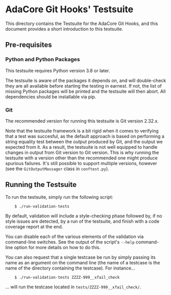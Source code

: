 # AdaCore Git Hooks' Testsuite

This directory contains the Testsuite for the AdaCore Git Hooks,
and this document provides a short introduction to this testsuite.

## Pre-requisites

### Python and Python Packages

This testsuite requires Python version 3.8 or later.

The testsuite is aware of the packages it depends on, and will
double-check they are all available before starting the testing
in earnest. If not, the list of missing Python packages will be
printed and the testsuite will then abort. All dependencies
should be installable via pip.

### Git

The recommended version for running this testsuite is Git version 2.32.x.

Note that the testsuite framework is a bit rigid when it comes to
verifying that a test was succesful, as the default approach is based
on performing a string equality test between the output produced by
Git, and the output we expected from it. As a result, the testsuite
is not well equipped to handle changes in output from Git version to
Git version. This is why running the testsuite with a version other
than the recommended one might produce spurious failures. It's still
possible to support multiple versions, however (see
the `GitOutputMassager` class in `conftest.py`).

## Running the Testsuite

To run the testsuite, simply run the following script:

```
    $ ./run-validation-tests
```

By default, validation will include a style-checking phase followed
by, if no style issues are detected, by a run of the testsuite, and
finish with a code coverage report at the end.

You can disable each of the various elements of the validation via
command-line switches. See the output of the script's `--help`
command-line option for more details on how to do this.

You can also request that a single testcase be run by simply passing
its name as an argument on the command line (the name of a testcase
is the name of the directory containing the testcase). For instance...

```
    $ ./run-validation-tests ZZZZ-999__xfail_check
```
... will run the testcase located in `tests/ZZZZ-999__xfail_check/`.

